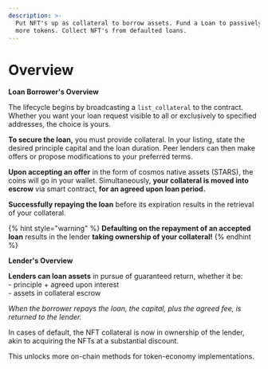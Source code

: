 ```yaml
---
description: >-
  Put NFT's up as collateral to borrow assets. Fund a Loan to passively collect
  more tokens. Collect NFT's from defaulted loans.
---
```


# Overview

**Loan Borrower's Overview**

The lifecycle begins by broadcasting a `list_collateral` to the contract. Whether you want your loan request visible to all or exclusively to specified addresses, the choice is yours.&#x20;

**To secure the loan,** you must provide collateral. In your listing, state the desired principle capital and the loan duration. Peer lenders can then make offers or propose modifications to your preferred terms.

**Upon accepting an offer** in the form of cosmos native assets (STARS), the coins will go in your wallet. Simultaneously, **your collateral is moved into escrow** via smart contract, **for an agreed upon loan period.**&#x20;

**Successfully repaying the loan** before its expiration results in the retrieval of your collateral.&#x20;

{% hint style="warning" %}
**Defaulting on the repayment of an accepted loan** results in the lender **taking ownership of your collateral!**
{% endhint %}

**Lender's Overview**

**Lenders can loan assets** in pursue of guaranteed return, whether it be:\
\- principle + agreed upon interest\
\- assets in collateral escrow

_When the borrower repays the loan, the capital, plus the agreed fee, is returned to the lender._&#x20;

In cases of default, the NFT collateral is now in ownership of the lender, akin to acquiring the NFTs at a substantial discount.&#x20;

This unlocks more on-chain methods for token-economy implementations.
